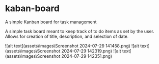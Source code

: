 # kaban-board
A simple Kanban board for task management

A simple task board meant to keep track of to do items as set by the user. Allows for creation of title, description, and selection of date.

![alt text](assets\images\Screenshot 2024-07-29 141458.png)
![alt text](assets\images\Screenshot 2024-07-29 142319.png)
![alt text](assets\images\Screenshot 2024-07-29 142351.png)